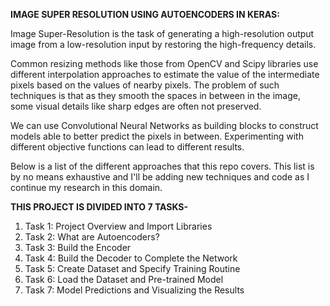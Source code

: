 **IMAGE SUPER RESOLUTION USING AUTOENCODERS IN KERAS:**

Image Super-Resolution is the task of generating a high-resolution output image from a low-resolution input by restoring the high-frequency details.

Common resizing methods like those from OpenCV and Scipy libraries use different interpolation approaches to estimate the value of the intermediate pixels based on the values of nearby pixels. The problem of such techniques is that as they smooth the spaces in between in the image, some visual details like sharp edges are often not preserved.

We can use Convolutional Neural Networks as building blocks to construct models able to better predict the pixels in between. Experimenting with different objective functions can lead to different results.

Below is a list of the different approaches that this repo covers. This list is by no means exhaustive and I'll be adding new techniques and code as I continue my research in this domain.



**THIS PROJECT IS DIVIDED INTO 7 TASKS-**

1. Task 1: Project Overview and Import Libraries
2. Task 2: What are Autoencoders?
3. Task 3: Build the Encoder
4. Task 4: Build the Decoder to Complete the Network
5. Task 5: Create Dataset and Specify Training Routine
6. Task 6: Load the Dataset and Pre-trained Model
7. Task 7: Model Predictions and Visualizing the Results
